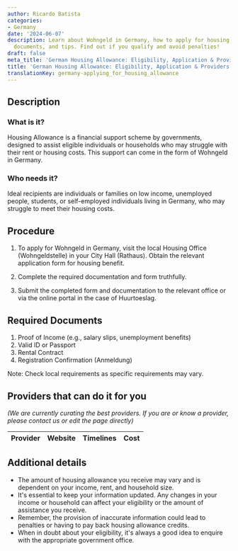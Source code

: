 ```yaml
---
author: Ricardo Batista
categories:
- Germany
date: '2024-06-07'
description: Learn about Wohngeld in Germany, how to apply for housing benefit, required
  documents, and tips. Find out if you qualify and avoid penalties!
draft: false
meta_title: 'German Housing Allowance: Eligibility, Application & Providers'
title: 'German Housing Allowance: Eligibility, Application & Providers'
translationKey: germany-applying_for_housing_allowance
---
```



## Description
### What is it?
Housing Allowance is a financial support scheme by governments, designed to assist eligible individuals or households who may struggle with their rent or housing costs. This support can come in the form of Wohngeld in Germany.

### Who needs it?
Ideal recipients are individuals or families on low income, unemployed people, students, or self-employed individuals living in Germany, who may struggle to meet their housing costs.

## Procedure

1. To apply for Wohngeld in Germany, visit the local Housing Office (Wohngeldstelle) in your City Hall (Rathaus). Obtain the relevant application form for housing benefit.
   
2. Complete the required documentation and form truthfully.
   
3. Submit the completed form and documentation to the relevant office or via the online portal in the case of Huurtoeslag.

## Required Documents
1. Proof of Income (e.g., salary slips, unemployment benefits)
2. Valid ID or Passport
3. Rental Contract
4. Registration Confirmation (Anmeldung)

Note: Check local requirements as specific requirements may vary.

## Providers that can do it for you

_(We are currently curating the best providers. If you are or know a provider, please contact us or edit the page directly)_

| Provider        |     Website     |     Timelines    |       Cost      |
| --------------- | --------------- |  :-------------: | :-------------: |

## Additional details
- The amount of housing allowance you receive may vary and is dependent on your income, rent, and household size.
- It's essential to keep your information updated. Any changes in your income or household can affect your eligibility or the amount of assistance you receive.
- Remember, the provision of inaccurate information could lead to penalties or having to pay back housing allowance credits.
- When in doubt about your eligibility, it's always a good idea to enquire with the appropriate government office.